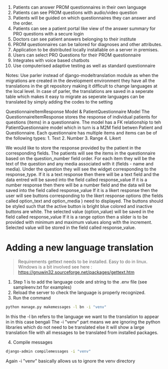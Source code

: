 1. Patients can answer PROM questionnaires in their own language
2. Patients can see PROM questions with audio/video question
3. Patients will be guided on which questionnaires they can answer and the order.
3. Patients can see a patient portal like view of the answer summary for PRO questions with a secure login
4. Doctors can see patient answers belonging to their institute
5. PROM questionnaires can be tailored for diagnoses and other attributes.
6. Application to be distributed locally installable on a server in premises.
7. Users can select PRO Questions for their PROM questionnaire
8. Integrates with voice based chatbots
9. Use computerised adaptive testing as well as standard questionnaire



Notes:
Use parler instead of django-modeltranslation module as when the migrations are created in the development environment they have all the translations in the git repository making it difficult to change languages at the local level. In case of parler, the translations are saved in a seperate table which makes it easy to migrate as seperate languages can be translated by simply adding the codes to the setting



QuestionnaireItemResponse Model & PatientQuestionnaire Model
The QuestionnaireItemResponse stores the response of individual patients for questions (items) in a questionnaire. 
The model has a FK relationship to teh PatientQuestionnaire model which in turn is a M2M field betwen Patient and Questionnaire.
Each questionnaire has multiple items and items can be of the following types:
    1. Text
    2. Number
    3. Range
    4. Likert

We would like to store the response provided by the patient in the corresponding fields. 
The patients will see the items in the questionnaire based on the question_number field order. For each item they will be the text of the question and any media associated with it (fields - name and media). Under the question they will see the widget corresponding to the response_type. 
If it is a text response then there will be a text field and the data entred will be saved into the field called response_value
If it is a number response then there will be a number field and the data will be saved into the field called response_value
If it is a likert response then the user will see buttons corresponding to the likert response options (the fields called option_text and option_media ) need to displayed. The buttons should be styled such that the active button is bright blue colored and inactive buttons are white. The selected value (option_value) will be saved in the field called response_value
If it is a range option then a slider is to be provided with minimum and maximum values along with the increment.  Selected value will be stored in the field called response_value.


# Adding a new language translation

> Requirements
> gettext needs to be installed. Easy to do in linux. Windows is a bit involved see here : https://gnuwin32.sourceforge.net/packages/gettext.htm

1. Step 1 is to add the language code and string to the .env file (see sampleenv.txt for examples)
2. Reload the server to check the language is properly recognized. 
3. Run the command 
```bash
python manage.py makemessages -l bn -i "venv"

```

In this the -l bn refers to the language we want to the translation to appear in in this case bengali
The -i "venv" part means we are ignoring the python libraries which do not need to be translated else it will show a large translation file with all messages to be translated from installed packages.

4. Compile messages
```bash
django-admin compilemessages -i "venv"
```
Again -i "venv" basically allows us to ignore the venv directory